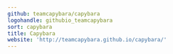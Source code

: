 ```yaml
---
github: teamcapybara/capybara
logohandle: githubio_teamcapybara
sort: capybara
title: Capybara
website: 'http://teamcapybara.github.io/capybara/'
---
```

